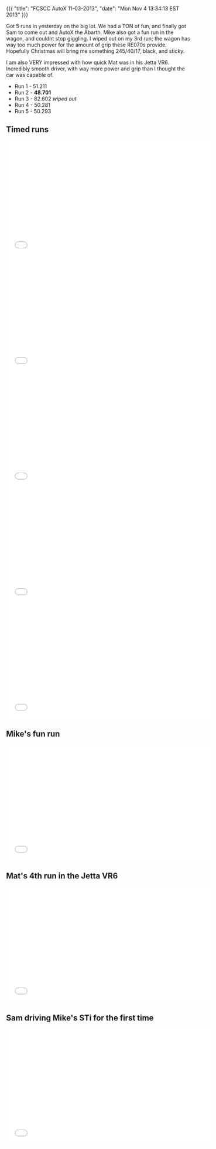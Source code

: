 {{{
  "title": "FCSCC AutoX 11-03-2013",
  "date": "Mon Nov  4 13:34:13 EST 2013"
}}}

Got 5 runs in yesterday on the big lot. We had a TON of fun, and finally got Sam to come out and AutoX the Abarth. Mike also got a fun run in the wagon, and couldnt stop giggling. I wiped out on my 3rd run; the wagon has way too much power for the amount of grip these RE070s provide. Hopefully Christmas will bring me something 245/40/17, black, and sticky.

I am also VERY impressed with how quick Mat was in his Jetta VR6. Incredibly smooth driver, with way more power and grip than I thought the car was capable of.

* Run 1 - 51.211
* Run 2 - __48.701__
* Run 3 - 82.602 *wiped out*
* Run 4 - 50.281
* Run 5 - 50.293

## Timed runs

<iframe width="560" height="315" src="//www.youtube.com/embed/nqreOzEXVT8" frameborder="0" allowfullscreen></iframe>

<iframe width="560" height="315" src="//www.youtube.com/embed/u4cqItBhshg" frameborder="0" allowfullscreen></iframe>

<iframe width="560" height="315" src="//www.youtube.com/embed/QppMAMCX15Q" frameborder="0" allowfullscreen></iframe>

<iframe width="560" height="315" src="//www.youtube.com/embed/c51O5e3XaMU" frameborder="0" allowfullscreen></iframe>

<iframe width="560" height="315" src="//www.youtube.com/embed/20HdXhVsVzQ" frameborder="0" allowfullscreen></iframe>

## Mike's fun run

<iframe width="560" height="315" src="//www.youtube.com/embed/q4K07hBOBrE" frameborder="0" allowfullscreen></iframe>

## Mat's 4th run in the Jetta VR6

<iframe width="560" height="315" src="//www.youtube.com/embed/hBCWQOw4M0Q" frameborder="0" allowfullscreen></iframe>

## Sam driving Mike's STi for the first time

<iframe width="560" height="315" src="//www.youtube.com/embed/C3Vc0PbHNsE" frameborder="0" allowfullscreen></iframe>





